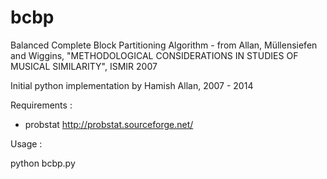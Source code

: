 # bcbp
Balanced Complete Block Partitioning Algorithm - from Allan, Müllensiefen and Wiggins, "METHODOLOGICAL CONSIDERATIONS IN
STUDIES OF MUSICAL SIMILARITY", ISMIR 2007

Initial python implementation by Hamish Allan, 2007 - 2014

Requirements : 

- probstat http://probstat.sourceforge.net/


Usage : 

python bcbp.py <number of pieces> <group size> 
